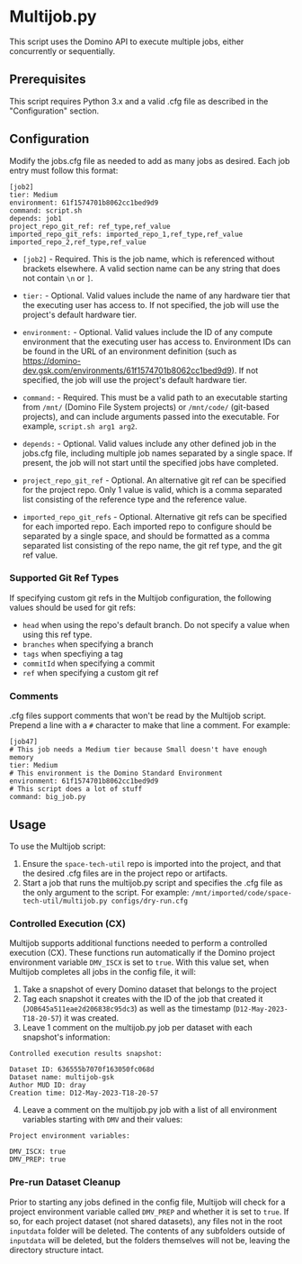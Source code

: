 # Multijob.py
This script uses the Domino API to execute multiple jobs, either concurrently or sequentially.

## Prerequisites
This script requires Python 3.x and a valid .cfg file as described in the "Configuration" section.

## Configuration
Modify the jobs.cfg file as needed to add as many jobs as desired. Each job entry must follow this format:

```
[job2]
tier: Medium
environment: 61f1574701b8062cc1bed9d9
command: script.sh
depends: job1
project_repo_git_ref: ref_type,ref_value
imported_repo_git_refs: imported_repo_1,ref_type,ref_value imported_repo_2,ref_type,ref_value
```

- `[job2]` - Required. This is the job name, which is referenced without brackets elsewhere. A valid section name can be any string that does not contain `\n` or `]`.

- `tier:` - Optional. Valid values include the name of any hardware tier that the executing user has access to. If not specified, the job will use the project's default hardware tier.

- `environment:` - Optional. Valid values include the ID of any compute environment that the executing user has access to. Environment IDs can be found in the URL of an environment definition (such as https://domino-dev.gsk.com/environments/61f1574701b8062cc1bed9d9). If not specified, the job will use the project's default hardware tier.

- `command:` - Required. This must be a valid path to an executable starting from `/mnt/` (Domino File System projects) or `/mnt/code/` (git-based projects), and can include arguments passed into the executable. For example, `script.sh arg1 arg2`.

- `depends:` - Optional. Valid values include any other defined job in the jobs.cfg file, including multiple job names separated by a single space. If present, the job will not start until the specified jobs have completed.

- `project_repo_git_ref` - Optional. An alternative git ref can be specified for the project repo. Only 1 value is valid, which is a comma separated list consisting of the reference type and the reference value. 

- `imported_repo_git_refs` - Optional. Alternative git refs can be specified for each imported repo. Each imported repo to configure should be separated by a single space, and should be formatted as a comma separated list consisting of the repo name, the git ref type, and the git ref value.

### Supported Git Ref Types
If specifying custom git refs in the Multijob configuration, the following values should be used for git refs:

- `head` when using the repo's default branch. Do not specify a value when using this ref type.
- `branches` when specifying a branch
- `tags` when specfiying a tag
- `commitId` when specifying a commit
- `ref` when specifying a custom git ref

### Comments
.cfg files support comments that won't be read by the Multijob script. Prepend a line with a `#` character to make that line a comment. For example:

```
[job47]
# This job needs a Medium tier because Small doesn't have enough memory
tier: Medium
# This environment is the Domino Standard Environment
environment: 61f1574701b8062cc1bed9d9
# This script does a lot of stuff
command: big_job.py
```

## Usage
To use the Multijob script:

1. Ensure the `space-tech-util` repo is imported into the project, and that the desired .cfg files are in the project repo or artifacts.
2. Start a job that runs the multijob.py script and specifies the .cfg file as the only argument to the script. For example: `/mnt/imported/code/space-tech-util/multijob.py configs/dry-run.cfg`

### Controlled Execution (CX)
Multijob supports additional functions needed to perform a controlled execution (CX). These functions run automatically if the Domino project environment variable `DMV_ISCX` is set to `true`. With this value set, when Multijob completes all jobs in the config file, it will:

1. Take a snapshot of every Domino dataset that belongs to the project
2. Tag each snapshot it creates with the ID of the job that created it (`JOB645a511eae2d206838c95dc3`) as well as the timestamp (`D12-May-2023-T18-20-57`) it was created.
3. Leave 1 comment on the multijob.py job per dataset with each snapshot's information:

```
Controlled execution results snapshot:

Dataset ID: 636555b7070f163050fc068d
Dataset name: multijob-gsk
Author MUD ID: dray
Creation time: D12-May-2023-T18-20-57
```

4. Leave a comment on the multijob.py job with a list of all environment variables starting with `DMV` and their values:

```
Project environment variables:

DMV_ISCX: true
DMV_PREP: true
```

### Pre-run Dataset Cleanup
Prior to starting any jobs defined in the config file, Multijob will check for a project environment variable called `DMV_PREP` and whether it is set to `true`. If so, for each project dataset (not shared datasets), any files not in the root `inputdata` folder will be deleted. The contents of any subfolders outside of `inputdata` will be deleted, but the folders themselves will not be, leaving the directory structure intact.
